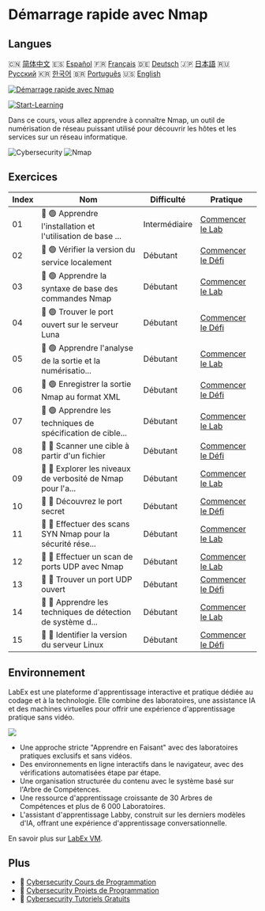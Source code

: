 # Démarrage rapide avec Nmap

## Langues

🇨🇳 [简体中文](README_zh.md) 🇪🇸 [Español](README_es.md) 🇫🇷 [Français](README_fr.md) 🇩🇪 [Deutsch](README_de.md) 🇯🇵 [日本語](README_ja.md) 🇷🇺 [Русский](README_ru.md) 🇰🇷 [한국어](README_ko.md) 🇧🇷 [Português](README_pt.md) 🇺🇸 [English](README.md) 

[![Démarrage rapide avec Nmap](https://cover-creator.labex.io/quick-start-with-nmap.png?lang=fr)](https://labex.io/fr/courses/quick-start-with-nmap)

[![Start-Learning](https://img.shields.io/badge/Start-Learning-whitesmoke?style=for-the-badge)](https://labex.io/fr/courses/quick-start-with-nmap)

Dans ce cours, vous allez apprendre à connaître Nmap, un outil de numérisation de réseau puissant utilisé pour découvrir les hôtes et les services sur un réseau informatique.

![Cybersecurity](https://img.shields.io/badge/Cybersecurity-whitesmoke?style=for-the-badge&logo=cybersecurity)
![Nmap](https://img.shields.io/badge/Nmap-whitesmoke?style=for-the-badge&logo=nmap)


## Exercices

|   Index | Nom                                                         | Difficulté    | Pratique                                                                                                                                    |
|---------|-------------------------------------------------------------|---------------|---------------------------------------------------------------------------------------------------------------------------------------------|
|      01 | 📖 🟢 Apprendre l'installation et l'utilisation de base ... | Intermédiaire | <a target='_blank' href='https://labex.io/fr/tutorials/nmap-learn-nmap-installation-and-basic-usage-415924'>Commencer le Lab</a>            |
|      02 | 🎯 🟢 Vérifier la version du service localement             | Débutant      | <a target='_blank' href='https://labex.io/fr/tutorials/nmap-verify-service-version-locally-548693'>Commencer le Défi</a>                    |
|      03 | 📖 🟢 Apprendre la syntaxe de base des commandes Nmap       | Débutant      | <a target='_blank' href='https://labex.io/fr/tutorials/nmap-learn-nmap-basic-command-syntax-415919'>Commencer le Lab</a>                    |
|      04 | 🎯 🟢 Trouver le port ouvert sur le serveur Luna            | Débutant      | <a target='_blank' href='https://labex.io/fr/tutorials/nmap-find-open-port-on-luna-server-548697'>Commencer le Défi</a>                     |
|      05 | 📖 🟢 Apprendre l'analyse de la sortie et la numérisatio... | Débutant      | <a target='_blank' href='https://labex.io/fr/tutorials/nmap-learn-nmap-scanning-and-output-analysis-415926'>Commencer le Lab</a>            |
|      06 | 🎯 🟢 Enregistrer la sortie Nmap au format XML              | Débutant      | <a target='_blank' href='https://labex.io/fr/tutorials/nmap-save-nmap-output-to-xml-548705'>Commencer le Défi</a>                           |
|      07 | 📖 🟢 Apprendre les techniques de spécification de cible... | Débutant      | <a target='_blank' href='https://labex.io/fr/tutorials/nmap-learn-target-specification-techniques-in-nmap-415935'>Commencer le Lab</a>      |
|      08 | 🎯 🔵 Scanner une cible à partir d'un fichier               | Débutant      | <a target='_blank' href='https://labex.io/fr/tutorials/nmap-scan-target-from-file-548715'>Commencer le Défi</a>                             |
|      09 | 📖 🔵 Explorer les niveaux de verbosité de Nmap pour l'a... | Débutant      | <a target='_blank' href='https://labex.io/fr/tutorials/nmap-explore-nmap-verbosity-levels-for-network-scanning-415939'>Commencer le Lab</a> |
|      10 | 🎯 🔵 Découvrez le port secret                              | Débutant      | <a target='_blank' href='https://labex.io/fr/tutorials/nmap-uncover-the-secret-port-548724'>Commencer le Défi</a>                           |
|      11 | 📖 🔵 Effectuer des scans SYN Nmap pour la sécurité rése... | Débutant      | <a target='_blank' href='https://labex.io/fr/tutorials/nmap-conduct-nmap-syn-scans-for-network-security-415934'>Commencer le Lab</a>        |
|      12 | 📖 🔵 Effectuer un scan de ports UDP avec Nmap              | Débutant      | <a target='_blank' href='https://labex.io/fr/tutorials/nmap-perform-udp-port-scanning-with-nmap-415938'>Commencer le Lab</a>                |
|      13 | 🎯 🔵 Trouver un port UDP ouvert                            | Débutant      | <a target='_blank' href='https://labex.io/fr/tutorials/nmap-find-open-udp-port-548746'>Commencer le Défi</a>                                |
|      14 | 📖 🔵 Apprendre les techniques de détection de système d... | Débutant      | <a target='_blank' href='https://labex.io/fr/tutorials/nmap-learn-nmap-os-and-version-detection-techniques-415925'>Commencer le Lab</a>     |
|      15 | 🎯 🔵 Identifier la version du serveur Linux                | Débutant      | <a target='_blank' href='https://labex.io/fr/tutorials/nmap-identify-linux-server-version-548747'>Commencer le Défi</a>                     |

## Environnement

LabEx est une plateforme d'apprentissage interactive et pratique dédiée au codage et à la technologie. Elle combine des laboratoires, une assistance IA et des machines virtuelles pour offrir une expérience d'apprentissage pratique sans vidéo.

![](https://tutorial-screenshot.getvm.io/images/vm-1725247253.png)

- Une approche stricte "Apprendre en Faisant" avec des laboratoires pratiques exclusifs et sans vidéos.
- Des environnements en ligne interactifs dans le navigateur, avec des vérifications automatisées étape par étape.
- Une organisation structurée du contenu avec le système basé sur l'Arbre de Compétences.
- Une ressource d'apprentissage croissante de 30 Arbres de Compétences et plus de 6 000 Laboratoires.
- L'assistant d'apprentissage Labby, construit sur les derniers modèles d'IA, offrant une expérience d'apprentissage conversationnelle.

En savoir plus sur [LabEx VM](https://support.labex.io/using-labex/virtual-machine).

## Plus

- 🔗 [Cybersecurity Cours de Programmation](https://github.com/labex-labs/awesome-programming-courses)
- 🔗 [Cybersecurity Projets de Programmation](https://github.com/labex-labs/awesome-programming-projects)
- 🔗 [Cybersecurity Tutoriels Gratuits](https://github.com/labex-labs/cybersecurity-free-tutorials)

